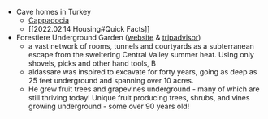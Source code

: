 - Cave homes in Turkey
	- [Cappadocia](http://naturalhomes.org/ortahisar.htm)
	- [[2022.02.14 Housing#Quick Facts]]
- Forestiere Underground Garden ([website](https://www.undergroundgardens.com/) & [tripadvisor](https://www.tripadvisor.com/Attraction_Review-g32414-d281791-Reviews-Forestiere_Underground_Gardens-Fresno_California.html))
	-  a vast network of rooms, tunnels and courtyards as a subterranean escape from the sweltering Central Valley summer heat. Using only shovels, picks and other hand tools, B
	- aldassare was inspired to excavate for forty years, going as deep as 25 feet underground and spanning over 10 acres. 
	- He grew fruit trees and grapevines underground - many of which are still thriving today! Unique fruit producing trees, shrubs, and vines growing underground - some over 90 years old!



